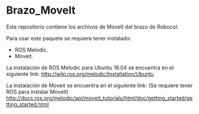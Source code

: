 # Brazo_MoveIt
Este repositorio contiene los archivos de MoveIt del brazo de Robocol.

Para usar este paquete se requiere tener instalado:
 - ROS Melodic. 
 - Moveit.

La instalación de ROS Melodic para Ubuntu 18.04 se encuentra en el siguiente link:
http://wiki.ros.org/melodic/Installation/Ubuntu

La instalación de Moveit se encuentra en el siguiente link: (Se requiere tener ROS para instalar MoveIt)
http://docs.ros.org/melodic/api/moveit_tutorials/html/doc/getting_started/getting_started.html
